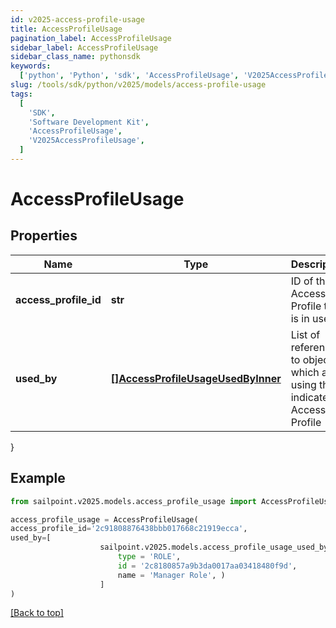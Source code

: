 ```yaml
---
id: v2025-access-profile-usage
title: AccessProfileUsage
pagination_label: AccessProfileUsage
sidebar_label: AccessProfileUsage
sidebar_class_name: pythonsdk
keywords:
  ['python', 'Python', 'sdk', 'AccessProfileUsage', 'V2025AccessProfileUsage']
slug: /tools/sdk/python/v2025/models/access-profile-usage
tags:
  [
    'SDK',
    'Software Development Kit',
    'AccessProfileUsage',
    'V2025AccessProfileUsage',
  ]
---
```


# AccessProfileUsage

## Properties

| Name | Type | Description | Notes |
| --- | --- | --- | --- |
| **access_profile_id** | **str** | ID of the Access Profile that is in use | [optional] |
| **used_by** | [**[]AccessProfileUsageUsedByInner**](access-profile-usage-used-by-inner) | List of references to objects which are using the indicated Access Profile | [optional] |

}

## Example

```python
from sailpoint.v2025.models.access_profile_usage import AccessProfileUsage

access_profile_usage = AccessProfileUsage(
access_profile_id='2c91808876438bbb017668c21919ecca',
used_by=[
                    sailpoint.v2025.models.access_profile_usage_used_by_inner.AccessProfileUsage_usedBy_inner(
                        type = 'ROLE',
                        id = '2c8180857a9b3da0017aa03418480f9d',
                        name = 'Manager Role', )
                    ]
)

```

[[Back to top]](#)
